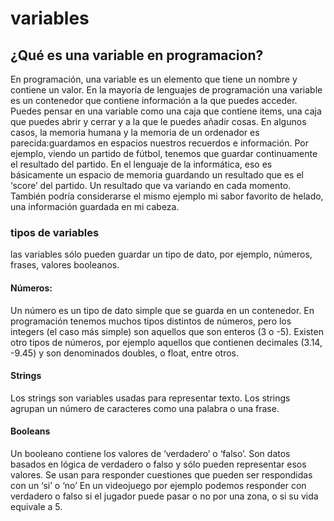 # variables

  ## ¿Qué es una variable en programacion?

   En programación, una variable es un elemento que tiene un nombre y contiene un valor.
   En la mayoría de lenguajes de programación una variable es un contenedor que contiene información a
   la que puedes acceder. Puedes pensar en una variable como una caja que contiene items, una caja que puedes 
   abrir y cerrar y a la que le puedes añadir cosas. En algunos casos, la memoria humana y la memoria de un ordenador 
   es parecida:guardamos en espacios nuestros recuerdos e información.
   Por ejemplo, viendo un partido de fútbol, tenemos que guardar continuamente el resultado del partido. 
   En el lenguaje de la informática, eso es básicamente un espacio de memoria guardando un resultado que 
   es el ‘score’ del partido. Un resultado que va variando en cada momento. También podría considerarse el
   mismo ejemplo mi sabor favorito de helado, 
   una información guardada en mi cabeza.
    
  ### tipos de variables
  
   las variables sólo pueden guardar un tipo de dato, por ejemplo, números, frases, valores booleanos.

   #### Números:
   
   Un número es un tipo de dato simple que se guarda en un contenedor. 
   En programación tenemos muchos tipos distintos de números, pero los integers (el caso más simple) son aquellos 
   que son enteros (3 o -5). Existen otro tipos de números, por ejemplo aquellos que contienen decimales (3.14, -9.45) y son
   denominados doubles, o float, entre otros.

   #### Strings
   
   Los strings son variables usadas para representar texto. Los strings agrupan un número de caracteres como una palabra 
   o una frase.

   #### Booleans
   
   Un booleano contiene los valores de ‘verdadero’ o ‘falso’. Son datos basados en lógica de verdadero o falso y 
   sólo pueden representar esos valores. Se usan para responder cuestiones que pueden ser respondidas con un ‘si’ o 
   ‘no’ En un videojuego por ejemplo podemos responder con verdadero 
   o falso si el jugador puede pasar o no por una zona, o si su vida equivale a 5.
